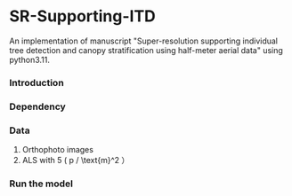 # SR-Supporting-ITD
An implementation of manuscript "Super-resolution supporting individual tree detection and canopy stratification using half-meter aerial data" using python3.11.


### Introduction



### Dependency





### Data
1. Orthophoto images
2. ALS with 5 ( p \/ \text{m}^2 ）




### Run the model
